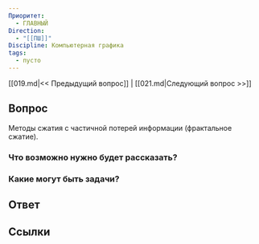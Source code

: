 ```yaml
---
Приоритет:
  - ГЛАВНЫЙ
Direction:
  - "[[ПШ]]" 
Discipline: Компьютерная графика 
tags:
  - пусто
---
```

[[019.md|<< Предыдущий вопрос]] | [[021.md|Следующий вопрос >>]]
## Вопрос

Методы сжатия с частичной потерей информации (фрактальное сжатие).

### Что возможно нужно будет рассказать?

### Какие могут быть задачи?

## Ответ

## Ссылки

